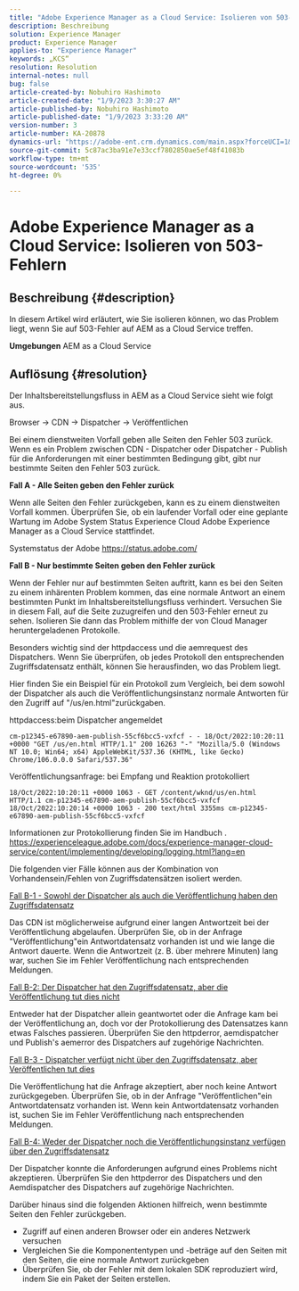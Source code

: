 ```yaml
---
title: "Adobe Experience Manager as a Cloud Service: Isolieren von 503-Fehlern"
description: Beschreibung
solution: Experience Manager
product: Experience Manager
applies-to: "Experience Manager"
keywords: „KCS“
resolution: Resolution
internal-notes: null
bug: false
article-created-by: Nobuhiro Hashimoto
article-created-date: "1/9/2023 3:30:27 AM"
article-published-by: Nobuhiro Hashimoto
article-published-date: "1/9/2023 3:33:20 AM"
version-number: 3
article-number: KA-20878
dynamics-url: "https://adobe-ent.crm.dynamics.com/main.aspx?forceUCI=1&pagetype=entityrecord&etn=knowledgearticle&id=e4c144f0-cd8f-ed11-aad1-6045bd006b4b"
source-git-commit: 5c87ac3ba91e7e33ccf7802850ae5ef48f41083b
workflow-type: tm+mt
source-wordcount: '535'
ht-degree: 0%

---
```


# Adobe Experience Manager as a Cloud Service: Isolieren von 503-Fehlern

## Beschreibung {#description}


In diesem Artikel wird erläutert, wie Sie isolieren können, wo das Problem liegt, wenn Sie auf 503-Fehler auf AEM as a Cloud Service treffen.

<b>Umgebungen</b>
AEM as a Cloud Service


## Auflösung {#resolution}


Der Inhaltsbereitstellungsfluss in AEM as a Cloud Service sieht wie folgt aus.

Browser -> CDN -> Dispatcher -> Veröffentlichen

Bei einem dienstweiten Vorfall geben alle Seiten den Fehler 503 zurück. Wenn es ein Problem zwischen CDN - Dispatcher oder Dispatcher - Publish für die Anforderungen mit einer bestimmten Bedingung gibt, gibt nur bestimmte Seiten den Fehler 503 zurück.



<b>Fall A - Alle Seiten geben den Fehler zurück</b>

Wenn alle Seiten den Fehler zurückgeben, kann es zu einem dienstweiten Vorfall kommen. Überprüfen Sie, ob ein laufender Vorfall oder eine geplante Wartung im Adobe System Status Experience Cloud Adobe Experience Manager as a Cloud Service stattfindet.

Systemstatus der Adobe https://status.adobe.com/



<b>Fall B - Nur bestimmte Seiten geben den Fehler zurück</b>

Wenn der Fehler nur auf bestimmten Seiten auftritt, kann es bei den Seiten zu einem inhärenten Problem kommen, das eine normale Antwort an einem bestimmten Punkt im Inhaltsbereitstellungsfluss verhindert. Versuchen Sie in diesem Fall, auf die Seite zuzugreifen und den 503-Fehler erneut zu sehen. Isolieren Sie dann das Problem mithilfe der von Cloud Manager heruntergeladenen Protokolle.

Besonders wichtig sind der httpdaccess und die aemrequest des Dispatchers. Wenn Sie überprüfen, ob jedes Protokoll den entsprechenden Zugriffsdatensatz enthält, können Sie herausfinden, wo das Problem liegt.

Hier finden Sie ein Beispiel für ein Protokoll zum Vergleich, bei dem sowohl der Dispatcher als auch die Veröffentlichungsinstanz normale Antworten für den Zugriff auf &quot;/us/en.html&quot;zurückgaben.

httpdaccess:beim Dispatcher angemeldet


```
cm-p12345-e67890-aem-publish-55cf6bcc5-vxfcf - - 18/Oct/2022:10:20:11 +0000 "GET /us/en.html HTTP/1.1" 200 16263 "-" "Mozilla/5.0 (Windows NT 10.0; Win64; x64) AppleWebKit/537.36 (KHTML, like Gecko) Chrome/106.0.0.0 Safari/537.36"
```




Veröffentlichungsanfrage: bei Empfang und Reaktion protokolliert


```
18/Oct/2022:10:20:11 +0000 1063 - GET /content/wknd/us/en.html HTTP/1.1 cm-p12345-e67890-aem-publish-55cf6bcc5-vxfcf
18/Oct/2022:10:20:14 +0000 1063 - 200 text/html 3355ms cm-p12345-e67890-aem-publish-55cf6bcc5-vxfcf
```




Informationen zur Protokollierung finden Sie im Handbuch .
https://experienceleague.adobe.com/docs/experience-manager-cloud-service/content/implementing/developing/logging.html?lang=en



Die folgenden vier Fälle können aus der Kombination von Vorhandensein/Fehlen von Zugriffsdatensätzen isoliert werden.

<u>Fall B-1 - Sowohl der Dispatcher als auch die Veröffentlichung haben den Zugriffsdatensatz</u>

Das CDN ist möglicherweise aufgrund einer langen Antwortzeit bei der Veröffentlichung abgelaufen. Überprüfen Sie, ob in der Anfrage &quot;Veröffentlichung&quot;ein Antwortdatensatz vorhanden ist und wie lange die Antwort dauerte. Wenn die Antwortzeit (z. B. über mehrere Minuten) lang war, suchen Sie im Fehler Veröffentlichung nach entsprechenden Meldungen.

<u>Fall B-2: Der Dispatcher hat den Zugriffsdatensatz, aber die Veröffentlichung tut dies nicht</u>

Entweder hat der Dispatcher allein geantwortet oder die Anfrage kam bei der Veröffentlichung an, doch vor der Protokollierung des Datensatzes kann etwas Falsches passieren. Überprüfen Sie den httpderror, aemdispatcher und Publish&#39;s aemerror des Dispatchers auf zugehörige Nachrichten.

<u>Fall B-3 - Dispatcher verfügt nicht über den Zugriffsdatensatz, aber Veröffentlichen tut dies</u>

Die Veröffentlichung hat die Anfrage akzeptiert, aber noch keine Antwort zurückgegeben. Überprüfen Sie, ob in der Anfrage &quot;Veröffentlichen&quot;ein Antwortdatensatz vorhanden ist. Wenn kein Antwortdatensatz vorhanden ist, suchen Sie im Fehler Veröffentlichung nach entsprechenden Meldungen.

<u>Fall B-4: Weder der Dispatcher noch die Veröffentlichungsinstanz verfügen über den Zugriffsdatensatz</u>

Der Dispatcher konnte die Anforderungen aufgrund eines Problems nicht akzeptieren. Überprüfen Sie den httpderror des Dispatchers und den Aemdispatcher des Dispatchers auf zugehörige Nachrichten.



Darüber hinaus sind die folgenden Aktionen hilfreich, wenn bestimmte Seiten den Fehler zurückgeben.

- Zugriff auf einen anderen Browser oder ein anderes Netzwerk versuchen
- Vergleichen Sie die Komponententypen und -beträge auf den Seiten mit den Seiten, die eine normale Antwort zurückgeben
- Überprüfen Sie, ob der Fehler mit dem lokalen SDK reproduziert wird, indem Sie ein Paket der Seiten erstellen.



